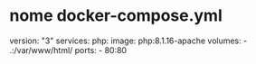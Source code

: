 # nome docker-compose.yml
version: "3"
services: 
  php:
    image: php:8.1.16-apache
    volumes:
      - .:/var/www/html/
    ports:
      - 80:80
